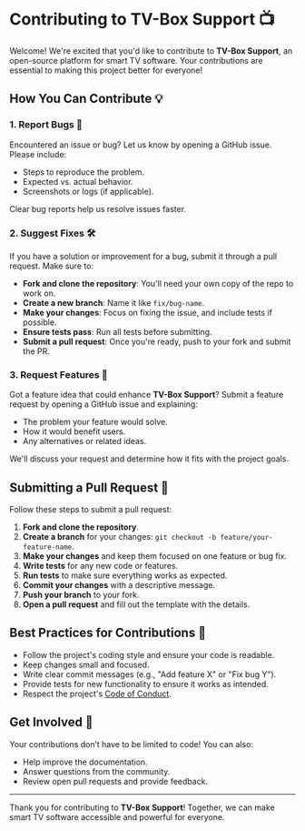 # Contributing to TV-Box Support 📺

Welcome! We're excited that you'd like to contribute to **TV-Box Support**, an open-source platform for smart TV software. Your contributions are essential to making this project better for everyone!

## How You Can Contribute 💡

### 1. Report Bugs 🐞
Encountered an issue or bug? Let us know by opening a GitHub issue. Please include:

- Steps to reproduce the problem.
- Expected vs. actual behavior.
- Screenshots or logs (if applicable).
  
Clear bug reports help us resolve issues faster.

### 2. Suggest Fixes 🛠️
If you have a solution or improvement for a bug, submit it through a pull request. Make sure to:

- **Fork and clone the repository**: You'll need your own copy of the repo to work on.
- **Create a new branch**: Name it like `fix/bug-name`.
- **Make your changes**: Focus on fixing the issue, and include tests if possible.
- **Ensure tests pass**: Run all tests before submitting.
- **Submit a pull request**: Once you're ready, push to your fork and submit the PR.

### 3. Request Features 🌟
Got a feature idea that could enhance **TV-Box Support**? Submit a feature request by opening a GitHub issue and explaining:

- The problem your feature would solve.
- How it would benefit users.
- Any alternatives or related ideas.

We'll discuss your request and determine how it fits with the project goals.

## Submitting a Pull Request 🚀

Follow these steps to submit a pull request:

1. **Fork and clone the repository**.
2. **Create a branch** for your changes: `git checkout -b feature/your-feature-name`.
3. **Make your changes** and keep them focused on one feature or bug fix.
4. **Write tests** for any new code or features.
5. **Run tests** to make sure everything works as expected.
6. **Commit your changes** with a descriptive message.
7. **Push your branch** to your fork.
8. **Open a pull request** and fill out the template with the details.

## Best Practices for Contributions 🎯

- Follow the project's coding style and ensure your code is readable.
- Keep changes small and focused.
- Write clear commit messages (e.g., "Add feature X" or "Fix bug Y").
- Provide tests for new functionality to ensure it works as intended.
- Respect the project's [Code of Conduct](CODE_OF_CONDUCT.md).

## Get Involved 🙌

Your contributions don’t have to be limited to code! You can also:

- Help improve the documentation.
- Answer questions from the community.
- Review open pull requests and provide feedback.

---

Thank you for contributing to **TV-Box Support**! Together, we can make smart TV software accessible and powerful for everyone.